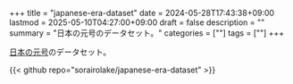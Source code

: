 +++
title = "japanese-era-dataset"
date = 2024-05-28T17:43:38+09:00
lastmod = 2025-05-10T04:27:00+09:00
draft = false
description = ""
summary = "日本の元号のデータセット。"
categories = [""]
tags = [""]
+++

[日本の元号](<https://ja.wikipedia.org/wiki/%E5%85%83%E5%8F%B7%E4%B8%80%E8%A6%A7_(%E6%97%A5%E6%9C%AC)>)のデータセット。

{{< github repo="sorairolake/japanese-era-dataset" >}}
